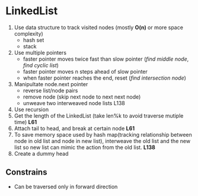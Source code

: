 # LinkedList

1. Use data structure to track visited nodes (mostly **O(n)** or more space complexity)
   - hash set
   - stack
2. Use multiple pointers
   - faster pointer moves twice fast than slow pointer (*find middle node*, *find cyclic list*)
   - faster pointer moves n steps ahead of slow pointer
   - when faster pointer reaches the end, reset (*find intersection node*)
3. Manipultate node.next pointer
   - reverse list/node pairs
   - remove node (skip next node to next next node)
   - unweave two interweaved node lists L138
4. Use recursion
5. Get the length of the LinkedList (take len%k to avoid traverse mutiple time) **L61**
6. Attach tail to head, and break at certain node **L61**
7. To save memory space used by hash map(tracking relationship between node in old list and node in new list), interweave the old list and the new list so new list can mimic the action from the old list. **L138**
8. Create a dummy head

## Constrains
- Can be traversed only in forward direction